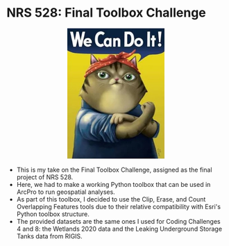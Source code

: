 # NRS 528: Final Toolbox Challenge

<p align="center">
  <img height="300" src="https://github.com/KelseyTichenor/NRS528_Class/blob/main/Images/WeCanDoItCat.jpg?raw=true">
</p>

* This is my take on the Final Toolbox Challenge, assigned as the final project of NRS 528.
* Here, we had to make a working Python toolbox that can be used in ArcPro to run geospatial analyses.
* As part of this toolbox, I decided to use the Clip, Erase, and Count Overlapping Features tools due to their relative compatibility with Esri's Python toolbox structure.
* The provided datasets are the same ones I used for Coding Challenges 4 and 8: the Wetlands 2020 data and the Leaking Underground Storage Tanks data from RIGIS.